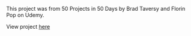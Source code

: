 This project was from 50 Projects in 50 Days by Brad Taversy and Florin Pop on Udemy.

View project [here]()